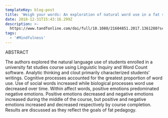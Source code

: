 ```yaml
---
templateKey: blog-post
title: 'Weigh your words: An exploration of natural word use in a fat studies course'
date: 2018-12-31T15:43:16.299Z
description: >-
  https://www.tandfonline.com/doi/full/10.1080/21604851.2017.1361280?scroll=top&needAccess=true
tags:
  - '#Mindfulness'
---
```

ABSTRACT

The authors explored the natural language use of students enrolled in a university fat studies course using Linguistic Inquiry and Word Count software. Analytic thinking and clout primarily characterized students’ writings. Cognitive processes accounted for the greatest proportion of word use. Use of social words increased while biological processes word use decreased over time. Within affect words, positive emotions predominated negative emotions. Positive emotions decreased and negative emotions increased during the middle of the course, but positive and negative emotions increased and decreased respectively by course completion. Results are discussed as they reflect the goals of fat pedagogy.
